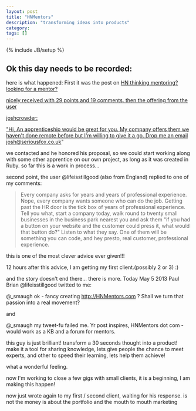 ```yaml
---
layout: post
title: "HNMentors"
description: "transforming ideas into products"
category: 
tags: []
---
```

{% include JB/setup %}

<h2>Ok this day needs to be recorded: </h2>
<p>here is what happened: First it was the post on <a href="https://news.ycombinator.com/item?id=5696873">HN thinking mentoring? looking for a mentor? <p>
nicely received with 29 points and 19 comments.
then the offering from the user 

joshcrowder:

"Hi,
An apprenticeship would be great for you. My company offers them we haven't done remote before but I'm willing to give it a go. Drop me an email josh@seriousfox.co.uk"

we contacted and he honored his proposal, so we could start working along with some other apprentice on our own project, as long as it was created in Ruby.
so far this is a work in process...

second point, the user @lifeisstillgood  (also from England) replied to one of my comments: 

> Every company asks for years and years of professional experience.
Nope, every company wants someone who can do the job. Getting past the HR door is the tick box of years of professional experience.
Tell you what, start a company today, walk round to twenty small businesses in the business park nearest you and ask them "if you had a button on your website and the customer could press it, what would that button do?"
Listen to what they say. One of them will be something you can code, and hey presto, real customer, professional experience. 

this is one of the most clever advice ever given!!! 

12 hours after this advice, I am getting my first client.(possibly 2 or 3) :) 

and the story doesn't end there... there is more. Today May 5 2013 Paul Brian @lifeisstillgood twitted to me: 

@_smaugh ok - fancy creating http://HNMentors.com ?  Shall we turn that passion into a real movement?

and 

@_smaugh my tweet-fu failed me. Yr post inspires, HNMentors dot com - would work as a KB and a forum for mentors.

this guy is just brilliant! transform a 30 seconds thought into a product! make it a tool for sharing knowledge, lets give people the chance to meet 
experts, and other to speed their learning, lets help them achieve! 

what a wonderful feeling. 

now I'm working to close a few gigs with small clients, it is a beginning, I am making this happen!


now just wrote again to my first / second client, waiting for his response. 
is not the money is about the portfolio and the mouth to mouth marketing
